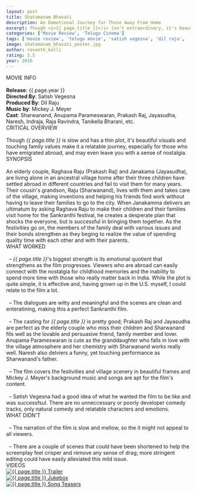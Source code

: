 ```yaml
---
layout: post
title: Shatamanam Bhavati
description: An Emmotional Journey for Those Away From Home
excerpt: Though <i>{{ page.title }}</i> isn't extraordinary, it's beautiful visuals and touching family values make it a relatable journey, especially for those who have emigrated abroad, leaving you with a sense of joy and maybe even a touch of nostalgia. 
categories: ['Movie Review', 'Telugu Cinema']
tags: ['movie review', 'telugu movie', 'satish vegesna', 'dil raju',  'mickey j meyer', 'sharwanand', 'anupama parameswaran', 'prakash raj', 'naresh', 'jayasudha', 'indraja', 'tanikella bharani', 'raja ravinda']
image: shatamanam_bhavati_poster.jpg
author: revanth_kolli
rating: 3.5
year: 2016
---
```


<div class="block block-dark block-lg block-first">
    <div class="block-title">MOVIE INFO</div>
    <br>
    <b>Release</b>: {{ page.year }}
    <br><b>Directed By</b>: Satish Vegesna
    <br><b>Produced By</b>: Dil Raju
    <br><b>Music by</b>: Mickey J. Meyer
    <br><b>Cast</b>: Sharwanand, Anupama Parameswaran, Prakash Raj, Jayasudha, Naresh, Indraja, Raja Ravindra, Tanikella Bharani, etc.
</div>
<div class="block">
    <div class="block-title">CRITICAL OVERVIEW</div>
    <br>
     Though <i>{{ page.title }}</i> is slow and has a thin plot, it's beautiful visuals and touching family values make it a relatable journey, especially for those who have emigrated abroad, and may even leave you with a sense of nostalgia. 
</div>
<div class="block">
    <div class="block-title">SYNOPSIS</div>
    <br> An elderly couple, Raghava Raju (Prakash Raj) and Janakama (Jayasudha), are living alone in an ancestral village home after their three children have settled abroad in different countries and fail to visit them for many years. Their cousin's grandson, Raju (Sharwanand), lives with them and takes care of the village, making inventions and helping his friends find work without having to leave their families to go to the city. When Janakamma delivers an ultimatum by asking Raghava Raju to make their children and their families visit home for the Sankranthi festival, he creates a desperate plan that shocks the everyone, but is successful in bringing them together. As the festivities go on, the members of the family deal with various issues and their bonds strengthen as they beging to realize the value of spending quality time with each other and with their parents.
</div>
<div class="block">
    <div class="block-title">WHAT WORKED</div>
    <br>&nbsp; &ndash;  <i>{{ page.title }}</i>'s biggest strength is its emotional quotient that strengthens as the film progresses. Viewers who are abroad can easily connect with the nostalgia for childhood memories and the inability to spend more time with those who really matter back in India. While the plot is quite simple, it is effective and, having grown up in the U.S. myself, I could relate to the film a lot.
    <br><br>&nbsp; &ndash;  The dialogues are witty and meaningful and the scenes are clean and enteratining, making this a perfect Sankranthi film. 
    <br><br>&nbsp; &ndash; The casting for <i>{{ page.title }}</i> is pretty good; Prakash Raj and Jayasudha are perfect as the elderly couple who miss their children and Sharwanand fits well as the lovable and persuasive friend, family member and lover. Anupama Parameswaran is cute as the granddaughter who falls in love with the village atmosphere and her chemistry with Sharwanand works really well. Naresh also delviers a funny, yet touching performance as Sharwanand's father. 
    <br><br>&nbsp; &ndash; The film covers the festivities and village scenery in beautiful frames and Mickey J. Meyer's background music and songs are apt for the film's content.
    <br><br>&nbsp; &ndash; Satish Vegesna had a good idea of what he wanted the film to be like and was successfsul. There are no unneccessary or poorly developer comedy tracks, only natural comedy and relatable characters and emotions.
</div>
<div class="block">
    <div class="block-title">WHAT DIDN'T</div>
    <br>&nbsp; &ndash; The narration of the film is slow and mellow, so the it might not appeal to all viewers. 
    <br><br>&nbsp; &ndash; There are a couple of scenes that could have been shortened to help the screenplay feel crisper and remove any sense of drag; more stringent editing could have easily alleviated this mild issue. 
</div>
<div class="block">
    <div class="block-title">VIDEOS</div>
    <div class="video-row">
        <a href="javascript:void(0);" onclick="watch('https://www.youtube.com/embed/VLN2S6Jk6mQ')"><div class="video-img"><img src="https://i.ytimg.com/vi/VLN2S6Jk6mQ/hqdefault.jpg?custom=true&w=336&h=188&stc=true&jpg444=true&jpgq=90&sp=68&sigh=065CoxgxP71bNXyPyUchSF87QIo" alt="{{ page.title }} Trailer"/></div></a>
        <a href="javascript:void(0);" onclick="watch('https://www.youtube.com/embed/WhEBrjlzBc4')"><div class="video-img"><img src="https://i.ytimg.com/vi/WhEBrjlzBc4/hqdefault.jpg?custom=true&w=336&h=188&stc=true&jpg444=true&jpgq=90&sp=68&sigh=TStnhpv_Jqswmf5m3fvnUndqUVo" alt="{{ page.title }} Jukebox"/></div></a>
        <a href="javascript:void(0);" onclick="watch('https://www.youtube.com/embed/MNihCOkotis')"><div class="video-img"><img src="https://i.ytimg.com/vi/MNihCOkotis/hqdefault.jpg?custom=true&w=336&h=188&stc=true&jpg444=true&jpgq=90&sp=68&sigh=btq04r6Azm14EEOB8R2O9UALmB4" alt="{{ page.title }} Song Teasers"/></div></a>
    </div>
</div>